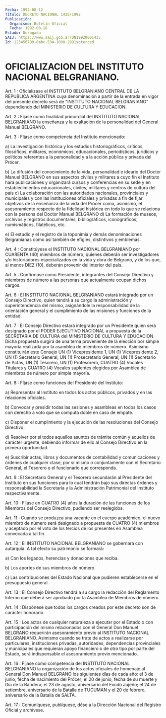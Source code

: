 ```yaml
---
Fecha: 1992-08-12
Título: DECRETO NACIONAL 1435/1992
Publicación:
  Organismo: Boletín Oficial
  Fecha: 1992-08-18
Estado: Derogada
SAIJ: https://www.saij.gob.ar/DN19920001435
Id: 123456789-0abc-534-1000-2991soterced
---
```

# OFICIALIZACION DEL INSTITUTO NACIONAL BELGRANIANO.

<a id="1"></a>
Art. 1 : Oficialízase el INSTITUTO BELGRANIANO CENTRAL DE LA REPUBLICA ARGENTINA cuya denominación a partir de la entrada en vigor del presente decreto será de "INSTITUTO NACIONAL BELGRANIANO" dependiendo del MINISTERIO DE CULTURA Y EDUCACION.

<a id="2"></a>
Art. 2 : Fíjase como finalidad primordial del INSTITUTO NACIONAL BELGRANIANO la enseñanza y la exaltación de la personalidad del General Manuel BELGRANO.

<a id="3"></a>
Art. 3 : Fíjase como competencia del Instituto mencionado:

a) La investigación histórica y los estudios historiográficos, críticos, filosóficos, militares, económicos, educacionales, periodísticos, jurídicos y políticos referentes a la personalidad y a la acción pública y privada del Prócer.

b) La difusión del conocimiento de la vida, personalidad e ideario del Doctor Manuel BELGRANO en sus aspectos civiles y militares a cuyo fin el Instituto hará publicaciones y organizará cursos y conferencias en su sede y en establecimientos educacionales, civiles, militares y centros de cultura del país c) La colaboración con las autoridades nacionales, provinciales y municipales y con las instituciones oficiales y privadas a fin de fijar objetivos de la enseñanza de la vida del Prócer como, asimismo, el asesoramiento respecto de la fidelidad histórica en todo lo que se relaciona con la persona del Doctor Manuel BELGRANO d) La formación de museos, archivos y registros documentales, bibliográficos, iconográficos, numismáticos, filatélicos, etc.

e) El estudio y el registro de la toponimia y demás denominaciones Belgranianas como así también de efigies, distintivos y emblemas.

<a id="4"></a>
Art. 4 : Constitúyese el INSTITUTO NACIONAL BELGRANIANO por CUARENTA (40) miembros de número, quienes deberán ser investigadores y/o historiadores especializados en la vida y obra de Belgrano, y de los que, al menos DIEZ (10), deberán provenir del interior del país.

<a id="5"></a>
Art. 5 : Confírmase como Presidente, integrantes del Consejo Directivo y miembros de número a las personas que actualmente ocupan dichos cargos.

<a id="6"></a>
Art. 6 : El INSTITUTO NACIONAL BELGRANIANO estará integrado por un Consejo Directivo, quien tendrá a su cargo la administración y superintendencia del mismo, asignándole la responsabilidad de la orientación general y el cumplimiento de las misiones y funciones de la entidad.

<a id="7"></a>
Art. 7 : El Consejo Directivo estará integrado por un Presidente quien será designado por el PODER EJECUTIVO NACIONAL a propuesta de la SECRETARIA DE CULTURA del MINISTERIO DE CULTURA Y EDUCACION. Dicha propuesta surgirá de una terna proveniente de la elección por simple mayoría realizada por la asamblea de miembros de número. Asimismo constituirán este Consejo UN (1) Vicepresidente 1, UN (1) Vicepresidente 2, UN (1) Secretario General, UN (1) Prosecretario General, UN (1) Secretario de Actas, UN (1) Tesorero, UN (1) Protesorero, CUATRO (4) Vocales Titulares y CUATRO (4) Vocales suplentes elegidos por Asamblea de miembros de número por simple mayoría.

<a id="8"></a>
Art. 8 : Fíjase como funciones del Presidente del Instituto:

a) Representar al Instituto en todos los actos públicos, privados y en las relaciones oficiales.

b) Convocar y presidir todas las sesiones y asambleas en todos los casos con derecho a voto que se computa doble en caso de empate.

c) Disponer el cumplimiento y la ejecución de las resoluciones del Consejo Directivo.

d) Resolver por sí todos aquellos asuntos de trámite común y aquellos de carácter urgente, debiendo informar de ello al Consejo Directivo en la primera oportunidad.

e) Suscribir actas, libros y documentos de contabilidad y comunicaciones y órdenes de cualquier clase, por sí mismo o conjuntamente con el Secretario General, el Tesorero o el funcionario que corresponda.

<a id="9"></a>
Art. 9 : El Secretario General y el Tesorero secundarán al Presidente del Instituto en sus funciones para lo cual tendrán bajo sus directas órdenes y responsabilidad la Secretaría y la Administración Patrimonial del Instituto respectivamente.

<a id="10"></a>
Art. 10 : Fíjase en CUATRO (4) años la duración de las funciones de los Miembros del Consejo Directivo, pudiendo ser reelegidos.

<a id="11"></a>
Art. 11 : Cuando se produzca una vacante en el cuerpo académico, el nuevo miembro de número será designado a propuesta de CUATRO (4) miembros y aceptado por el voto de los tercios de los presentes en Asamblea convocada a tal fin.

<a id="12"></a>
Art. 12 : El INSTITUTO NACIONAL BELGRANIANO se gobernará con autarquía. A tal efecto su patrimonio se formará:

a) Con los legados, herencias y donaciones que reciba.

b) Los aportes de sus miembros de número.

c) Las contribuciones del Estado Nacional que pudieren establecerse en el presupuesto general.

<a id="13"></a>
Art. 13 : El Consejo Directivo tendrá a su cargo la redacción del Reglamento Interno que deberá ser aprobado por la Asamblea de Miembros de número.

<a id="14"></a>
Art. 14 : Dispónese que todos los cargos creados por este decreto son de carácter honorario.

<a id="15"></a>
Art. 15 : Los actos de cualquier naturaleza a ejecutar por el Estado o con participación del mismo relacionados con el General Don Manuel BELGRANO requerirán asesoramiento previo al INSTITUTO NACIONAL BELGRANIANO. Asimismo cuando se trate de actos a realizarse por particulares, instituciones privadas, autoridades, dependencias provinciales y municipales que requieran apoyo financiero o de otro tipo por parte del Estado, será indispensable el asesoramiento previo mencionado.

<a id="16"></a>
Art. 16 : Fíjase como competencia del INSTITUTO NACIONAL BELGRANIANO la organización de los actos oficiales de homenaje al General Don Manuel BELGRANO los siguientes días de cada año: el 3 de junio, fecha de nacimiento del Prócer; el 20 de junio, fecha de su muerte y Día de la Bandera; el 23 de agosto, aniversario del Exodo Jujeño; el 24 de setiembre, aniversario de la Batalla de TUCUMAN y el 20 de febrero, aniversario de la Batalla de SALTA.

<a id="17"></a>
Art. 17 : Comuníquese, publíquese, dése a la Dirección Nacional del Registro Oficial y archívese.